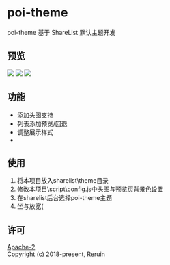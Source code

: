# poi-theme
poi-theme 基于 ShareList 默认主题开发

## 预览
![](https://i.loli.net/2021/04/21/hwm5S3J9vt6yU4A.png)
![](https://i.loli.net/2021/04/21/hXqtV54cz2MZQT6.png)
![](https://i.loli.net/2021/04/21/r4myT5SAse6QPO8.png)

## 功能
- 添加头图支持
- 列表添加预览/回退
- 调整展示样式
- 
## 使用
1. 将本项目放入sharelist\theme目录
2. 修改本项目\script\config.js中头图与预览页背景色设置
3. 在sharelist后台选择poi-theme主题
4. 坐与放宽(

## 许可
[Apache-2](http://www.apache.org/licenses/LICENSE-2.0)   
Copyright (c) 2018-present, Reruin
